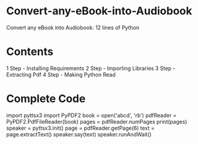 # Convert-any-eBook-into-Audiobook
Convert any eBook into Audiobook: 12 lines of Python
# Contents  
1  Step -  Installing Requirements
2  Step -  Importing Libraries
3  Step - Extracting Pdf
4  Step - Making Python Read

# Complete Code

import pyttsx3
import PyPDF2
book = open('abcd', 'rb')
pdfReader = PyPDF2.PdfFileReader(book)
pages = pdfReader.numPages
print(pages)
speaker = pyttsx3.init()
page = pdfReader.getPage(6)
text = page.extractText()
speaker.say(text)
speaker.runAndWait()
